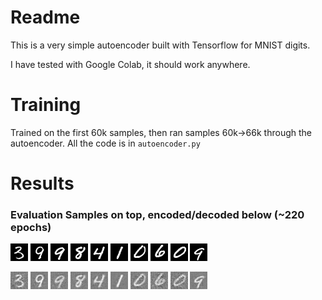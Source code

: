 # Readme

This is a very simple autoencoder built with Tensorflow for MNIST digits.

I have tested with Google Colab, it should work anywhere.

# Training
Trained on the first 60k samples, then ran samples 60k->66k through the autoencoder. All the code is in `autoencoder.py`

# Results

### Evaluation Samples on top, encoded/decoded below (~220 epochs)

![](imgs/o31.png) ![](imgs/o91.png) ![](imgs/o92.png) ![](imgs/o81.png) ![](imgs/o41.png) ![](imgs/o11.png) ![](imgs/o01.png) ![](imgs/o61.png) ![](imgs/o02.png) ![](imgs/o93.png)

![](imgs/g31.png) ![](imgs/g91.png) ![](imgs/g92.png) ![](imgs/g81.png) ![](imgs/g41.png) ![](imgs/g11.png) ![](imgs/g01.png) ![](imgs/g61.png) ![](imgs/g02.png) ![](imgs/g93.png)
